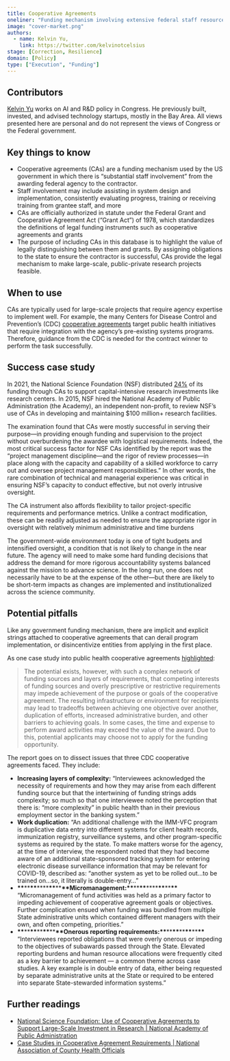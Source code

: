 ```yaml
---
title: Cooperative Agreements
oneliner: "Funding mechanism involving extensive federal staff resources"
image: "cover-market.png"
authors:
  - name: Kelvin Yu,
    link: https://twitter.com/kelvinotcelsius
stage: [Correction, Resilience]
domain: [Policy]
type: ["Execution", "Funding"]
---
```


## Contributors

[Kelvin Yu](https://www.kelv.me/) works on AI and R&D policy in Congress. He previously built, invested, and advised technology startups, mostly in the Bay Area. All views presented here are personal and do not represent the views of Congress or the Federal government.

## Key things to know

- Cooperative agreements (CAs) are a funding mechanism used by the US government in which there is “substantial staff involvement” from the awarding federal agency to the contractor.
- Staff involvement may include assisting in system design and implementation, consistently evaluating progress, training or receiving training from grantee staff, and more
- CAs are officially authorized in statute under the Federal Grant and Cooperative Agreement Act (“Grant Act”) of 1978, which standardizes the definitions of legal funding instruments such as cooperative agreements and grants
- The purpose of including CAs in this database is to highlight the value of legally distinguishing between them and grants. By assigning obligations to the state to ensure the contractor is successful, CAs provide the legal mechanism to make large-scale, public-private research projects feasible.

## When to use

CAs are typically used for large-scale projects that require agency expertise to implement well. For example, the many Centers for Disease Control and Prevention’s (CDC) [cooperative agreements](https://www.cdc.gov/publichealthgateway/partnerships/index.html) target public health initiatives that require integration with the agency’s pre-existing systems programs. Therefore, guidance from the CDC is needed for the contract winner to perform the task successfully.

## Success case study

In 2021, the National Science Foundation (NSF) distributed [24%](https://www.nsf.gov/about/budget/fy2023/pdf/01_fy2023.pdf) of its funding through CAs to support capital-intensive research investments like research centers. In 2015, NSF hired the National Academy of Public Administration (the Academy), an independent non-profit, to review NSF’s use of CAs in developing and maintaining $100 million+ research facilities.

The examination found that CAs were mostly successful in serving their purpose—in providing enough funding and supervision to the project without overburdening the awardee with logistical requirements. Indeed, the most critical success factor for NSF CAs identified by the report was the “project management discipline—and the rigor of review processes—in place along with the capacity and capability of a skilled workforce to carry out and oversee project management responsibilities.” In other words, the rare combination of technical and managerial experience was critical in ensuring NSF’s capacity to conduct effective, but not overly intrusive oversight.

The CA instrument also affords flexibility to tailor project-specific requirements and performance metrics. Unlike a contract modification, these can be readily adjusted as needed to ensure the appropriate rigor in oversight with relatively minimum administrative and time burdens

The government-wide environment today is one of tight budgets and intensified oversight, a condition that is not likely to change in the near future. The agency will need to make some hard funding decisions that address the demand for more rigorous accountability systems balanced against the mission to advance science. In the long run, one does not necessarily have to be at the expense of the other—but there are likely to be short-term impacts as changes are implemented and institutionalized across the science community.

## Potential pitfalls

Like any government funding mechanism, there are implicit and explicit strings attached to cooperative agreements that can derail program implementation, or disincentivize entities from applying in the first place.

As one case study into public health cooperative agreements [highlighted](https://www.naccho.org/uploads/downloadable-resources/Co-Ag-Case-Studies-Case-Study-1.pdf):

> The potential exists, however, with such a complex network of funding sources and layers of requirements, that competing interests of funding sources and overly prescriptive or restrictive requirements may impede achievement of the purpose or goals of the cooperative agreement. The resulting infrastructure or environment for recipients may lead to tradeoffs between achieving one objective over another, duplication of efforts, increased administrative burden, and other barriers to achieving goals. In some cases, the time and expense to perform award activities may exceed the value of the award. Due to this, potential applicants may choose not to apply for the funding opportunity.

The report goes on to dissect issues that three CDC cooperative agreements faced. They include:

- **Increasing layers of complexity:** “Interviewees acknowledged the necessity of requirements and how they may arise from each different funding source but that the intertwining of funding strings adds complexity; so much so that one interviewee noted the perception that there is: “more complexity” in public health than in their previous employment sector in the banking system.”
- **Work duplication:** “An additional challenge with the IMM-VFC program is duplicative data entry into different systems for client health records, immunization registry, surveillance systems, and other program-specific systems as required by the state. To make matters worse for the agency, at the time of interview, the respondent noted that they had become aware of an additional state-sponsored tracking system for entering electronic disease surveillance information that may be relevant for COVID-19, described as: “another system as yet to be rolled out…to be trained on…so, it literally is double-entry…”
- **\*\***\*\***\*\***\*\*\*\***\*\***\*\***\*\***Micromanagement:**\*\***\*\***\*\***\*\*\*\***\*\***\*\***\*\*** “Micromanagement of fund activities was held as a primary factor to impeding achievement of cooperative agreement goals or objectives. Further complication ensued when funding was bundled from multiple State administrative units which contained different managers with their own, and often competing, priorities.”
- **\*\***\*\***\*\***\*\***\*\***\*\***\*\***Onerous reporting requirements:**\*\***\*\***\*\***\*\***\*\***\*\***\*\*** “Interviewees reported obligations that were overly onerous or impeding to the objectives of subawards passed through the State. Elevated reporting burdens and human resource allocations were frequently cited as a key barrier to achievement — a common theme across case studies. A key example is in double entry of data, either being requested by separate administrative units at the State or required to be entered into separate State-stewarded information systems.”

## Further readings

- [National Science Foundation: Use of Cooperative Agreements to Support Large-Scale Investment in Research | National Academy of Public Administration](https://napawash.org/academy-studies/national-science-foundation-use-of-cooperative-agreements-to-support-large)
- [Case Studies in Cooperative Agreement Requirements | National Association of County Health Officials](https://www.naccho.org/uploads/downloadable-resources/Co-Ag-Case-Studies-Case-Study-1.pdf)
